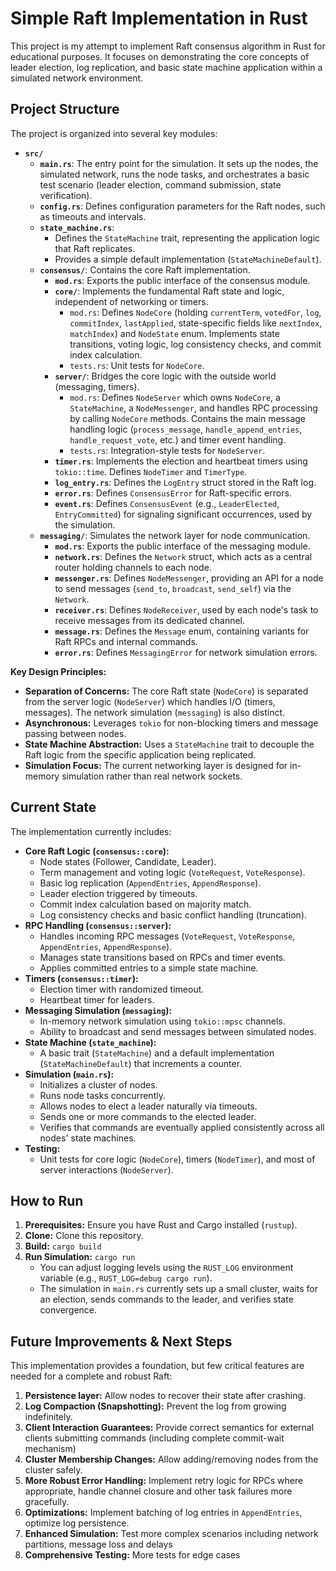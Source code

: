 # Simple Raft Implementation in Rust

This project is my attempt to implement Raft consensus algorithm in Rust for educational purposes. It focuses on demonstrating the core concepts of leader election, log replication, and basic state machine application within a simulated network environment.

## Project Structure

The project is organized into several key modules:

*   **`src/`**
    *   **`main.rs`**: The entry point for the simulation. It sets up the nodes, the simulated network, runs the node tasks, and orchestrates a basic test scenario (leader election, command submission, state verification).
    *   **`config.rs`**: Defines configuration parameters for the Raft nodes, such as timeouts and intervals.
    *   **`state_machine.rs`**:
        *   Defines the `StateMachine` trait, representing the application logic that Raft replicates.
        *   Provides a simple default implementation (`StateMachineDefault`).
    *   **`consensus/`**: Contains the core Raft implementation.
        *   **`mod.rs`**: Exports the public interface of the consensus module.
        *   **`core/`**: Implements the fundamental Raft state and logic, independent of networking or timers.
            *   `mod.rs`: Defines `NodeCore` (holding `currentTerm`, `votedFor`, `log`, `commitIndex`, `lastApplied`, state-specific fields like `nextIndex`, `matchIndex`) and `NodeState` enum. Implements state transitions, voting logic, log consistency checks, and commit index calculation.
            *   `tests.rs`: Unit tests for `NodeCore`.
        *   **`server/`**: Bridges the core logic with the outside world (messaging, timers).
            *   `mod.rs`: Defines `NodeServer` which owns `NodeCore`, a `StateMachine`, a `NodeMessenger`, and handles RPC processing by calling `NodeCore` methods. Contains the main message handling logic (`process_message`, `handle_append_entries`, `handle_request_vote`, etc.) and timer event handling.
            *   `tests.rs`: Integration-style tests for `NodeServer`.
        *   **`timer.rs`**: Implements the election and heartbeat timers using `tokio::time`. Defines `NodeTimer` and `TimerType`.
        *   **`log_entry.rs`**: Defines the `LogEntry` struct stored in the Raft log.
        *   **`error.rs`**: Defines `ConsensusError` for Raft-specific errors.
        *   **`event.rs`**: Defines `ConsensusEvent` (e.g., `LeaderElected`, `EntryCommitted`) for signaling significant occurrences, used by the simulation.
    *   **`messaging/`**: Simulates the network layer for node communication.
        *   **`mod.rs`**: Exports the public interface of the messaging module.
        *   **`network.rs`**: Defines the `Network` struct, which acts as a central router holding channels to each node.
        *   **`messenger.rs`**: Defines `NodeMessenger`, providing an API for a node to send messages (`send_to`, `broadcast`, `send_self`) via the `Network`.
        *   **`receiver.rs`**: Defines `NodeReceiver`, used by each node's task to receive messages from its dedicated channel.
        *   **`message.rs`**: Defines the `Message` enum, containing variants for Raft RPCs and internal commands.
        *   **`error.rs`**: Defines `MessagingError` for network simulation errors.

**Key Design Principles:**

*   **Separation of Concerns:** The core Raft state (`NodeCore`) is separated from the server logic (`NodeServer`) which handles I/O (timers, messages). The network simulation (`messaging`) is also distinct.
*   **Asynchronous:** Leverages `tokio` for non-blocking timers and message passing between nodes.
*   **State Machine Abstraction:** Uses a `StateMachine` trait to decouple the Raft logic from the specific application being replicated.
*   **Simulation Focus:** The current networking layer is designed for in-memory simulation rather than real network sockets.

## Current State

The implementation currently includes:

*   **Core Raft Logic (`consensus::core`):**
    *   Node states (Follower, Candidate, Leader).
    *   Term management and voting logic (`VoteRequest`, `VoteResponse`).
    *   Basic log replication (`AppendEntries`, `AppendResponse`).
    *   Leader election triggered by timeouts.
    *   Commit index calculation based on majority match.
    *   Log consistency checks and basic conflict handling (truncation).
*   **RPC Handling (`consensus::server`):**
    *   Handles incoming RPC messages (`VoteRequest`, `VoteResponse`, `AppendEntries`, `AppendResponse`).
    *   Manages state transitions based on RPCs and timer events.
    *   Applies committed entries to a simple state machine.
*   **Timers (`consensus::timer`):**
    *   Election timer with randomized timeout.
    *   Heartbeat timer for leaders.
*   **Messaging Simulation (`messaging`):**
    *   In-memory network simulation using `tokio::mpsc` channels.
    *   Ability to broadcast and send messages between simulated nodes.
*   **State Machine (`state_machine`):**
    *   A basic trait (`StateMachine`) and a default implementation (`StateMachineDefault`) that increments a counter.
*   **Simulation (`main.rs`):**
    *   Initializes a cluster of nodes.
    *   Runs node tasks concurrently.
    *   Allows nodes to elect a leader naturally via timeouts.
    *   Sends one or more commands to the elected leader.
    *   Verifies that commands are eventually applied consistently across all nodes' state machines.
*   **Testing:**
    *   Unit tests for core logic (`NodeCore`), timers (`NodeTimer`), and most of server interactions (`NodeServer`).

## How to Run

1.  **Prerequisites:** Ensure you have Rust and Cargo installed (`rustup`).
2.  **Clone:** Clone this repository.
3.  **Build:** `cargo build`
4.  **Run Simulation:** `cargo run`
    *   You can adjust logging levels using the `RUST_LOG` environment variable (e.g., `RUST_LOG=debug cargo run`).
    *   The simulation in `main.rs` currently sets up a small cluster, waits for an election, sends commands to the leader, and verifies state convergence.

## Future Improvements & Next Steps

This implementation provides a foundation, but few critical features are needed for a complete and robust Raft:

1.  **Persistence layer:** Allow nodes to recover their state after crashing.
2.  **Log Compaction (Snapshotting):** Prevent the log from growing indefinitely.
3.  **Client Interaction Guarantees:** Provide correct semantics for external clients submitting commands (including complete commit-wait mechanism)
4.  **Cluster Membership Changes:** Allow adding/removing nodes from the cluster safely.
5.  **More Robust Error Handling:** Implement retry logic for RPCs where appropriate, handle channel closure and other task failures more gracefully.
6.  **Optimizations:** Implement batching of log entries in `AppendEntries`, optimize log persistence.
7.  **Enhanced Simulation:** Test more complex scenarios including network partitions, message loss and delays
8.  **Comprehensive Testing:** More tests for edge cases

